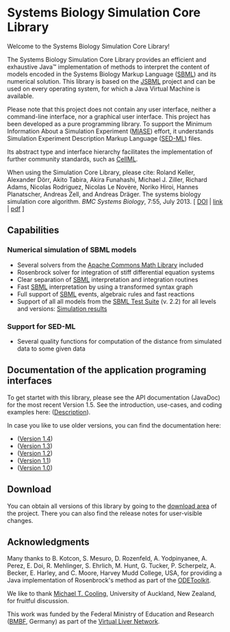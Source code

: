 # Systems Biology Simulation Core Library

Welcome to the Systems Biology Simulation Core Library!

The Systems Biology Simulation Core Library provides an efficient and exhaustive Java™ implementation of methods to interpret the content of models encoded in the Systems Biology Markup Language ([SBML](http://sbml.org)) and its numerical solution. This library is based on the [JSBML](http://sbml.org/Software/JSBML) project and can be used on every operating system, for which a Java Virtual Machine is available.

Please note that this project does not contain any user interface, neither a command-line interface, nor a graphical user interface. This project has been developed as a pure programming library. To support the Minimum Information About a Simulation Experiment ([MIASE](http://biomodels.net/miase/)) effort, it understands Simulation Experiment Description Markup Language ([SED-ML](http://sed-ml.org)) files.

Its abstract type and interface hierarchy facilitates the implementation of further community standards, such as [CellML](http://www.cellml.org).

When using the Simulation Core Library, please cite:
Roland Keller, Alexander Dörr, Akito Tabira, Akira Funahashi, Michael J. Ziller, Richard Adams, Nicolas Rodriguez, Nicolas Le Novère, Noriko Hiroi, Hannes Planatscher, Andreas Zell, and Andreas Dräger. The systems biology simulation core algorithm. *BMC Systems Biology*, 7:55, July 2013. [ [DOI](https://doi.org/10.1186/1752-0509-7-55) | [link](https://bmcsystbiol.biomedcentral.com/articles/10.1186/1752-0509-7-55) | [pdf](https://bmcsystbiol.biomedcentral.com/track/pdf/10.1186/1752-0509-7-55) ]

## Capabilities

### Numerical simulation of SBML models

* Several solvers from the [Apache Commons Math Library](http://commons.apache.org/math/) included
* Rosenbrock solver for integration of stiff differential equation systems
* Clear separation of [SBML](http://sbml.org) interpretation and integration routines
* Fast [SBML](http://sbml.org) interpretation by using a transformed syntax graph
* Full support of [SBML](http://sbml.org) events, algebraic rules and fast reactions
* Support of all all models from the [SBML Test Suite](http://sbml.org/Software/SBML_Test_Suite) (v. 2.2) for all levels and versions: [Simulation results](http://sbml.org/Facilities/Database/Submission/Details/45)


### Support for SED-ML

* Several quality functions for computation of the distance from simulated data to some given data

## Documentation of the application programing interfaces

To get startet with this library, please see the API documentation (JavaDoc) for the most recent Version 1.5. See the introduction, use-cases, and coding examples here: ([Description](project-reports.html)). 

In case you like to use older versions, you can find the documentation here:
* ([Version 1.4](old_javadoc/version_1.4/index.html))
* ([Version 1.3](old_javadoc/version_1.3/index.html))
* ([Version 1.2](old_javadoc/version_1.2/index.html))
* ([Version 1.1](old_javadoc/version_1.1/index.html))
* ([Version 1.0](old_javadoc/version_1.0/index.html))

## Download

You can obtain all versions of this library by going to the [download area](https://github.com/draeger-lab/SBSCL/releases/) of the project.
There you can also find the release notes for user-visible changes.

## Acknowledgments

Many thanks to B. Kotcon, S. Mesuro, D. Rozenfeld, A. Yodpinyanee, A. Perez, E. Doi, R. Mehlinger, S. Ehrlich, M. Hunt, G. Tucker, P. Scherpelz, A. Becker, E. Harley, and C. Moore, Harvey Mudd College, USA, for providing a Java implementation of Rosenbrock's method as part of the [ODEToolkit](http://odetoolkit.hmc.edu).

We like to thank [Michael T. Cooling](http://www.abi.auckland.ac.nz/uoa/mike-cooling/), University of Auckland, New Zealand, for fruitful discussion.

This work was funded by the Federal Ministry of Education and Research ([BMBF](http://www.bmbf.de/en/), Germany) as part of the [Virtual Liver Network](http://www.virtual-liver.de).

